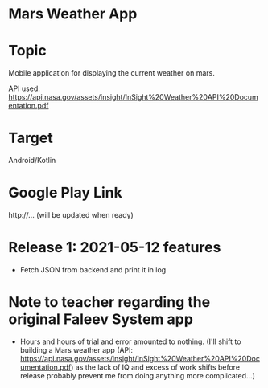 # Mars Weather App

# Topic
Mobile application for displaying the current weather on mars.

API used: https://api.nasa.gov/assets/insight/InSight%20Weather%20API%20Documentation.pdf

# Target
Android/Kotlin

# Google Play Link
http://… (will be updated when ready)

# Release 1: 2021-05-12 features

- Fetch JSON from backend and print it in log

# Note to teacher regarding the original Faleev System app
- Hours and hours of trial and error amounted to nothing. (I'll shift to building a Mars weather app (API: https://api.nasa.gov/assets/insight/InSight%20Weather%20API%20Documentation.pdf) as the lack of IQ and excess of work shifts before release probably prevent me from doing anything more complicated...)
